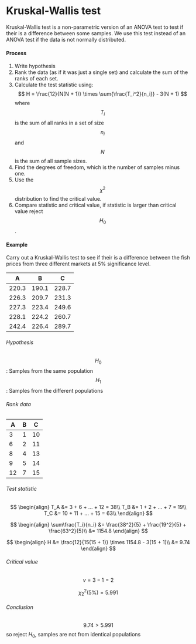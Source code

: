 # Kruskal-Wallis test

Kruskal-Wallis test is a non-parametric version of an ANOVA test to test if their is a difference between some samples. We use this test instead of an ANOVA test if the data is not normally distributed.

#### Process
1. Write hypothesis
2. Rank the data (as if it was just a single set) and calculate the sum of the ranks of each set.
3. Calculate the test statistic using: $$
H = \frac{12}{N(N + 1)} \times \sum{\frac{T_i^2}{n_i}} - 3(N + 1)
$$ where $$T_i$$ is the sum of all ranks in a set of size $$n_i$$ and $$N$$ is the sum of all sample sizes.
4. Find the degrees of freedom, which is the number of samples minus one.
5. Use the $$\chi^2$$ distribution to find the critical value.
6. Compare statistic and critical value, if statistic is larger than critical value reject $$H_0$$.

#### Example
Carry out a Kruskal-Wallis test to see if their is a difference between the fish prices from three different markets at 5% significance level.

| A | B | C |
| --- | --- | --- |
| 220.3 | 190.1 | 228.7 |
| 226.3 | 209.7 | 231.3 |
| 227.3 | 223.4 | 249.6 |
| 228.1 | 224.2 | 260.7 |
| 242.4 | 226.4 | 289.7 |

###### Hypothesis
$$H_0$$: Samples from the same population
$$H_1$$: Samples from the different populations

###### Rank data
| A | B | C |
| --- | --- | --- |
| 3 | 1 | 10 |
| 6 | 2 | 11 |
| 8 | 4 | 13 |
| 9 | 5 | 14 |
| 12 | 7 | 15 |

###### Test statistic
$$
\begin{align}
T_A &= 3 + 6 + ... + 12 = 38\\
T_B &= 1 + 2 + ... + 7 = 19\\
T_C &= 10 + 11 + ... + 15 = 63\\
\end{align}
$$

$$
\begin{align}
\sum\frac{T_i}{n_i} &= \frac{38^2}{5} + \frac{19^2}{5} + \frac{63^2}{5}\\
               &= 1154.8
\end{align}
$$

$$
\begin{align}
H &= \frac{12}{15(15 + 1)} \times 1154.8 - 3(15 + 1)\\
  &= 9.74
\end{align}
$$

###### Critical value
$$
v = 3 - 1 = 2
$$

$$
\chi^2_2(5\%) = 5.991
$$

###### Conclusion
$$9.74 > 5.991$$ so reject $H_0$, samples are not from identical populations